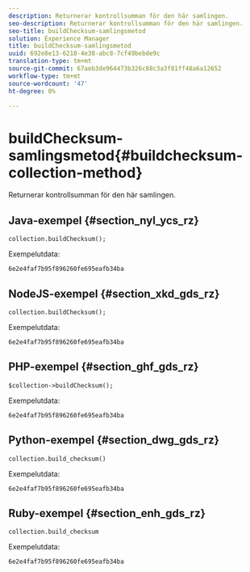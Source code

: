 ```yaml
---
description: Returnerar kontrollsumman för den här samlingen.
seo-description: Returnerar kontrollsumman för den här samlingen.
seo-title: buildChecksum-samlingsmetod
solution: Experience Manager
title: buildChecksum-samlingsmetod
uuid: 692e8e13-6218-4e38-abc8-7cf49bebde9c
translation-type: tm+mt
source-git-commit: 67aeb3de964473b326c88c3a3f81ff48a6a12652
workflow-type: tm+mt
source-wordcount: '47'
ht-degree: 0%

---
```



# buildChecksum-samlingsmetod{#buildchecksum-collection-method}

Returnerar kontrollsumman för den här samlingen.

## Java-exempel {#section_nyl_ycs_rz}

```
collection.buildChecksum(); 
```

Exempelutdata:

```
6e2e4faf7b95f896260fe695eafb34ba 
```

## NodeJS-exempel {#section_xkd_gds_rz}

```
collection.buildChecksum(); 
```

Exempelutdata:

```
6e2e4faf7b95f896260fe695eafb34ba 
```

## PHP-exempel {#section_ghf_gds_rz}

```
$collection->buildChecksum(); 
```

Exempelutdata:

```
6e2e4faf7b95f896260fe695eafb34ba 
```

## Python-exempel {#section_dwg_gds_rz}

```
collection.build_checksum() 
```

Exempelutdata:

```
6e2e4faf7b95f896260fe695eafb34ba 
```

## Ruby-exempel {#section_enh_gds_rz}

```
collection.build_checksum
```

Exempelutdata:

```
6e2e4faf7b95f896260fe695eafb34ba 
```

